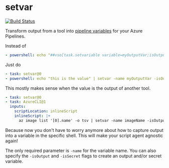# setvar

[![Build Status](https://manuel.visualstudio.com/setvar/_apis/build/status/riezebosch.setvar)](https://manuel.visualstudio.com/setvar/_build/latest?definitionId=23)

Transform output from a tool into [pipeline variables](https://docs.microsoft.com/en-us/azure/devops/pipelines/process/variables?view=vsts&tabs=yaml%2Cbatch#set-a-job-scoped-variable-from-a-script) for your Azure Pipelines.

Instead of 
```yaml
- powershell: echo "##vso[task.setvariable variable=myOutputVar;isOutput=true]this is the value"
```

Just do
```yaml
- task: setvar@0
- powershell: echo "this is the value" | setvar -name myOutputVar -isOutput
```

This mostly makes sense when the value is the output of another tool.
```yaml
- task: setvar@0
- task: AzureCLI@1
  inputs:
    scriptLocation: inlineScript
    inlineScript: |+
      az image list '[0].name' -o tsv | setvar -name imageName -isOutput=true
```

Because now you don't have to worry anymore about how to capture output into a variable in the specific shell. This will make your script agent agnostic again!

The only required parameter is `-name` for the variable name. You can also specify the `-isOutput` and `-isSecret` flags to create an output and/or secret variable.
